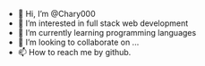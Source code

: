 - 👋 Hi, I’m @Chary000
- 👀 I’m interested in full stack web development
- 🌱 I’m currently learning programming languages 
- 💞️ I’m looking to collaborate on ...
- 📫 How to reach me by github.

<!---
Chary000/Chary000 is a ✨ special ✨ repository because its `README.md` (this file) appears on your GitHub profile.
You can click the Preview link to take a look at your changes.
--->
